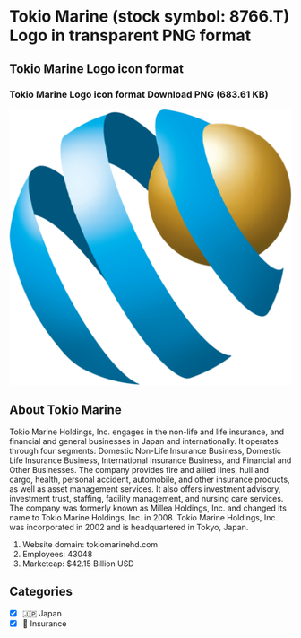 # Tokio Marine (stock symbol: 8766.T) Logo in transparent PNG format

## Tokio Marine Logo icon format

### Tokio Marine Logo icon format Download PNG (683.61 KB)

![Tokio Marine Logo icon format Download PNG (683.61 KB)](/img/orig/8766.T-3f7693c4.png)

## About Tokio Marine

Tokio Marine Holdings, Inc. engages in the non-life and life insurance, and financial and general businesses in Japan and internationally. It operates through four segments: Domestic Non-Life Insurance Business, Domestic Life Insurance Business, International Insurance Business, and Financial and Other Businesses. The company provides fire and allied lines, hull and cargo, health, personal accident, automobile, and other insurance products, as well as asset management services. It also offers investment advisory, investment trust, staffing, facility management, and nursing care services. The company was formerly known as Millea Holdings, Inc. and changed its name to Tokio Marine Holdings, Inc. in 2008. Tokio Marine Holdings, Inc. was incorporated in 2002 and is headquartered in Tokyo, Japan.

1. Website domain: tokiomarinehd.com
2. Employees: 43048
3. Marketcap: $42.15 Billion USD


## Categories
- [x] 🇯🇵 Japan
- [x] 🏦 Insurance
